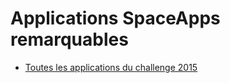 # Applications SpaceApps remarquables

* [Toutes les applications du challenge 2015](https://2015.spaceappschallenge.org/project/)
